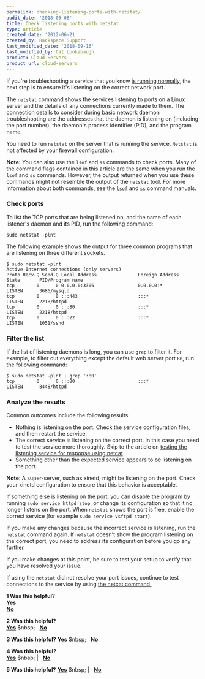 ```yaml
---
permalink: checking-listening-ports-with-netstat/
audit_date: '2018-05-08'
title: Check listening ports with netstat
type: article
created_date: '2012-06-21'
created_by: Rackspace Support
last_modified_date: '2018-09-16'
last_modified_by: Cat Lookabaugh
product: Cloud Servers
product_url: cloud-servers
---
```


If you're troubleshooting a service that you know [is running normally](/how-to/checking-system-load-on-linux),
the next step is to ensure it's listening on the correct network port.

The `netstat` command shows the services listening to ports on a Linux
server and the details of any connections currently made to them.
The connection details to consider during basic network daemon
troubleshooting are the addresses that the daemon is listening on (including
the port number), the daemon's process identifier (PID), and the program
name.

You need to run `netstat` on the server that is running the service.
`Netstat` is not affected by your firewall configuration.

**Note:** You can also use the `lsof` and `ss` commands to check ports. Many of the command flags contained in this article are the same when you run the `lsof` and `ss` commands. However, the output returned when you use these commands might not resemble the output of the `netstat` tool. For more information about both commands, see the [`lsof`](http://linux.die.net/man/8/lsof) and [`ss`](http://linux.die.net/man/8/ss) command manuals.

### Check ports

To list the TCP ports that are being listened on, and the name of
each listener's daemon and its PID, run the following command:

    sudo netstat -plnt

The following example shows the output for three common programs
that are listening on three different sockets.

    $ sudo netstat -plnt
    Active Internet connections (only servers)
    Proto Recv-Q Send-Q Local Address               Foreign Address             State       PID/Program name
    tcp        0      0 0.0.0.0:3306                0.0.0.0:*                   LISTEN      3686/mysqld
    tcp        0      0 :::443                      :::*                        LISTEN      2218/httpd
    tcp        0      0 :::80                       :::*                        LISTEN      2218/httpd
    tcp        0      0 :::22                       :::*                        LISTEN      1051/sshd

### Filter the list

If the list of listening daemons is long, you can use `grep` to filter it.
For example, to filter out everything except the default web server port `80`, run the following command:

    $ sudo netstat -plnt | grep ':80'
    tcp        0      0 :::80                       :::*                        LISTEN      8448/httpd

### Analyze the results

Common outcomes include the following results:

-   Nothing is listening on the port. Check the service configuration
    files, and then restart the service.
-   The correct service is listening on the correct port. In this case
    you need to test the service more thoroughly. Skip to the article on
    [testing the listening service for response using
    netcat](/how-to/testing-network-services-with-netcat).
-   Something other than the expected service appears to be listening on
    the port.

**Note**: A super-server, such as xinetd,
might be listening on the port. Check your xinetd configuration to ensure that this behavior is acceptable.

If something else is listening on the port, you can disable the program by running `sudo service httpd stop`, or change its configuration so that it no
longer listens on the port. When `netstat` shows the port is free, enable the correct service (for example `sudo service vsftpd start`).

If you make any changes because the incorrect service is listening, run the `netstat` command again. If `netstat` doesn't show the program listening on the correct port, you need to address its configuration before you go any further.

If you make changes at this point, be sure to test your setup to verify that you
have resolved your issue.

If using the `netstat` did not resolve your port issues, continue to test connections to the service by using [the netcat command.](/how-to/testing-network-services-with-netcat)

**1 Was this helpful?** <br/>
[**Yes**](https://rackspaceinc.co1.qualtrics.com/jfe/form/SV_9ppN6Ts7BYDZLKd)<br/>
[**No**](https://rackspaceinc.co1.qualtrics.com/jfe/preview/SV_5uP0tJVpGUw1iLj?)

**2 Was this helpful?** <br/>
[**Yes**](https://rackspaceinc.co1.qualtrics.com/jfe/form/SV_9ppN6Ts7BYDZLKd) $nbsp;&nbsp;&nbsp; [**No**](https://rackspaceinc.co1.qualtrics.com/jfe/preview/SV_5uP0tJVpGUw1iLj?)

**3 Was this helpful?**
[**Yes**](https://rackspaceinc.co1.qualtrics.com/jfe/form/SV_9ppN6Ts7BYDZLKd) $nbsp;&nbsp;&nbsp; [**No**](https://rackspaceinc.co1.qualtrics.com/jfe/preview/SV_5uP0tJVpGUw1iLj?)

**4 Was this helpful?** <br/>
[**Yes**](https://rackspaceinc.co1.qualtrics.com/jfe/form/SV_9ppN6Ts7BYDZLKd) $nbsp; | &nbsp; [**No**](https://rackspaceinc.co1.qualtrics.com/jfe/preview/SV_5uP0tJVpGUw1iLj?)

**5 Was this helpful?**
[**Yes**](https://rackspaceinc.co1.qualtrics.com/jfe/form/SV_9ppN6Ts7BYDZLKd) $nbsp; | &nbsp; [**No**](https://rackspaceinc.co1.qualtrics.com/jfe/preview/SV_5uP0tJVpGUw1iLj?)


